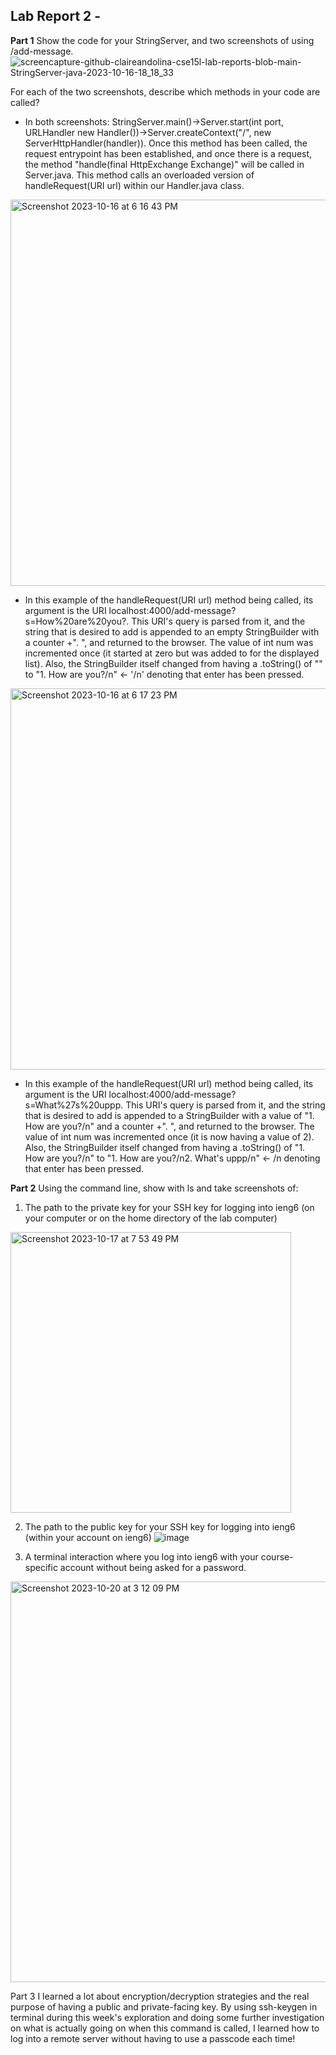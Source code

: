 Lab Report 2 -
-

**Part 1**
Show the code for your StringServer, and two screenshots of using /add-message.
![screencapture-github-claireandolina-cse15l-lab-reports-blob-main-StringServer-java-2023-10-16-18_18_33](https://github.com/claireandolina/cse15l-lab-reports/assets/108210076/983e4ed5-98bc-45ef-8a56-7265c2f9afa5)

For each of the two screenshots, describe which methods in your code are called?
  * In both screenshots: StringServer.main()->Server.start(int port, URLHandler new Handler())->Server.createContext("/", new ServerHttpHandler(handler)). Once this method has been called, the request entrypoint has been established, and once there is a request, the method "handle(final HttpExchange Exchange)" will be called in Server.java. This method calls an overloaded version of handleRequest(URI url) within our Handler.java class.

<img width="618" alt="Screenshot 2023-10-16 at 6 16 43 PM" src="https://github.com/claireandolina/cse15l-lab-reports/assets/108210076/1ac4d3f9-2ceb-4f7f-b3c4-9c24d9ac3edc">

  * In this example of the handleRequest(URI url) method being called, its argument is the URI localhost:4000/add-message?s=How%20are%20you?. This URI's query is parsed from it, and the string that is desired to add is appended to an empty StringBuilder with a counter +". ", and returned to the browser. The value of int num was incremented once (it started at zero but was added to for the displayed list). Also, the StringBuilder itself changed from having a .toString() of "" to "1. How are you?/n" <- '/n' denoting that enter has been pressed.


<img width="610" alt="Screenshot 2023-10-16 at 6 17 23 PM" src="https://github.com/claireandolina/cse15l-lab-reports/assets/108210076/46a200a0-dd3c-4932-b278-a696d467c672">

  * In this example of the handleRequest(URI url) method being called, its argument is the URI localhost:4000/add-message?s=What%27s%20uppp. This URI's query is parsed from it, and the string that is desired to add is appended to a StringBuilder with a value of "1. How are you?/n" and a counter +". ", and returned to the browser. The value of int num was incremented once (it is now having a value of 2). Also, the StringBuilder itself changed from having a .toString() of "1. How are you?/n" to "1. How are you?/n2. What's uppp/n" <- /n denoting that enter has been pressed.


**Part 2**
Using the command line, show with ls and take screenshots of:

1. The path to the private key for your SSH key for logging into ieng6 (on your computer or on the home directory of the lab computer)
<img width="449" alt="Screenshot 2023-10-17 at 7 53 49 PM" src="https://github.com/claireandolina/cse15l-lab-reports/assets/108210076/a42dbf1e-e674-48c7-a9f8-6bff3ec079ec">

2. The path to the public key for your SSH key for logging into ieng6 (within your account on ieng6)
![image](https://github.com/claireandolina/cse15l-lab-reports/assets/108210076/be5e57f7-8559-4946-98fc-10d29181d24d)

3. A terminal interaction where you log into ieng6 with your course-specific account without being asked for a password.
<img width="641" alt="Screenshot 2023-10-20 at 3 12 09 PM" src="https://github.com/claireandolina/cse15l-lab-reports/assets/108210076/8eced16b-95af-4b75-994f-1a353c1a7f89">


Part 3
I learned a lot about encryption/decryption strategies and the real purpose of having a public and private-facing key. By using ssh-keygen in terminal during this week's exploration and doing some further investigation on what is actually going on when this command is called, I learned how to log into a remote server without having to use a passcode each time!
